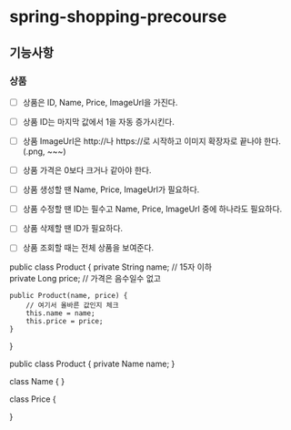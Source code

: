 # spring-shopping-precourse

## 기능사항 

### 상품
- [ ] 상품은 ID, Name, Price, ImageUrl을 가진다.
- [ ] 상품 ID는 마지막 값에서 1을 자동 증가시킨다.
- [ ] 상품 ImageUrl은 http://나 https://로 시작하고 이미지 확장자로 끝나야 한다. (.png, ~~~)
- [ ] 상품 가격은 0보다 크거나 같아야 한다.
- [ ] 상품 생성할 땐 Name, Price, ImageUrl가 필요하다.
- [ ] 상품 수정할 땐 ID는 필수고 Name, Price, ImageUrl 중에 하나라도 필요하다.
- [ ] 상품 삭제할 땐 ID가 필요하다.
- [ ] 상품 조회할 때는 전체 상품을 보여준다.




public class Product {
    private String name; // 15자 이하  
    private Long price; // 가격은 음수일수 없고
    
    public Product(name, price) {
        // 여기서 올바른 값인지 체크 
        this.name = name;
        this.price = price;
    }
}

public class Product {
    private Name name;
}

class Name {
}

class Price {
    
}